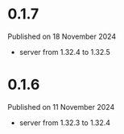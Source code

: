 # 0.1.7

Published on 18 November 2024

- server from 1.32.4 to 1.32.5

# 0.1.6

Published on 11 November 2024

- server from 1.32.3 to 1.32.4

